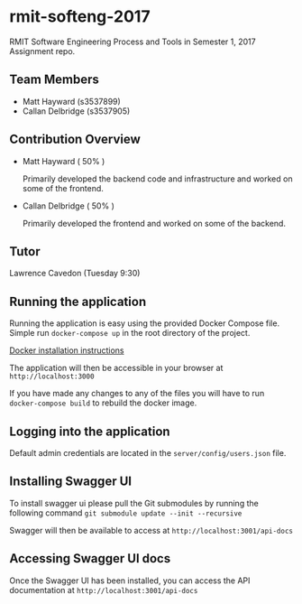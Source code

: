 # rmit-softeng-2017
RMIT Software Engineering Process and Tools in Semester 1, 2017 Assignment repo.

## Team Members
- Matt Hayward (s3537899)
- Callan Delbridge (s3537905)

## Contribution Overview
- Matt Hayward ( 50% )

  Primarily developed the backend code and infrastructure and worked on some of the frontend.

- Callan Delbridge ( 50% )

  Primarily developed the frontend and worked on some of the backend.

## Tutor
Lawrence Cavedon (Tuesday 9:30)

## Running the application
Running the application is easy using the provided Docker Compose file. Simple run `docker-compose up` in the root directory of the project.

[Docker installation instructions](https://docs.docker.com/engine/getstarted/step_one/)

The application will then be accessible in your browser at `http://localhost:3000`

If you have made any changes to any of the files you will have to run `docker-compose build` to rebuild the docker image.

## Logging into the application
Default admin credentials are located in the `server/config/users.json` file.

## Installing Swagger UI
To install swagger ui please pull the Git submodules by running the following command
`git submodule update --init --recursive`

Swagger will then be available to access at `http://localhost:3001/api-docs`

## Accessing Swagger UI docs
Once the Swagger UI has been installed, you can access the API documentation at `http://localhost:3001/api-docs`
